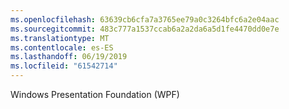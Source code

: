 ```yaml
---
ms.openlocfilehash: 63639cb6cfa7a3765ee79a0c3264bfc6a2e04aac
ms.sourcegitcommit: 483c777a1537ccab6a2a2da6a5d1fe4470dd0e7e
ms.translationtype: MT
ms.contentlocale: es-ES
ms.lasthandoff: 06/19/2019
ms.locfileid: "61542714"
---
```

Windows Presentation Foundation (WPF)